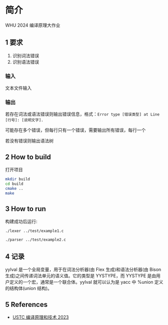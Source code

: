 # 简介

WHU 2024 编译原理大作业

## 1 要求

1. 识别词法错误
2. 识别语法错误

### 输入

文本文件输入

### 输出

若存在词法或语法错误则输出错误信息，格式：`Error type [错误类型] at Line [行号]: [说明文字].`

可能存在多个错误，但每行只有一个错误，需要输出所有错误，每行一个

若没有错误则输出语法树

## 2 How to build

打开项目

``` bash
mkdir build
cd build
cmake ..
make
```

## 3 How to run

构建成功后运行:

`./lexer ../test/example1.c`

`./parser ../test/example2.c`

## 4 记录

yylval 是一个全局变量，用于在词法分析器(由 Flex 生成)和语法分析器(由 Bison 生成)之间传递词法单元的语义值。它的类型是 YYSTYPE，而 YYSTYPE 是由用户定义的一个宏，通常是一个联合体。yylval 就可以认为是 yacc 中 %union 定义的结构体(union 结构)。

## 5 References

- [USTC 编译原理和技术 2023](https://ustc-compiler-principles.github.io/2023/)
